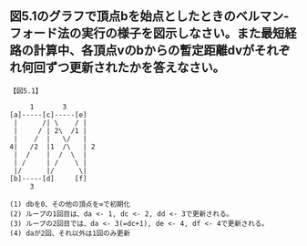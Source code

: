 ## 図5.1のグラフで頂点bを始点としたときのベルマン-フォード法の実行の様子を図示しなさい。また最短経路の計算中、各頂点vのbからの暫定距離dvがそれぞれ何回ずつ更新されたかを答えなさい。
  ```
  【図5.1】

       1       3
  [a]-----[c]-----[e]
   |      /| \    / |
   |     / | 2\  /1 |
   |    /  |   \/   |
 4|   /2  |1  /\   | 2
   |  /    |  /  \  |
   | /     | /    \ |
   |/      |/      \|
  [b]-----[d]     [f]
       3

  (1) dbを0、その他の頂点を∞で初期化
  (2) ループの1回目は、da <- 1, dc <- 2, dd <- 3で更新される。
  (3) ループの2回目では、da <- 3(=dc+1), de <- 4, df <- 4で更新される。
  (4) daが2回、それ以外は1回のみ更新
  ```
